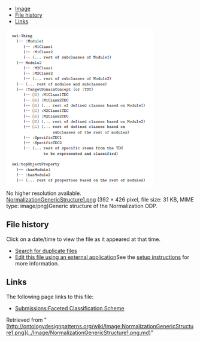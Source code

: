 * [Image](../Image/NormalizationGenericStructure1.png.md#file)
* [File history](../Image/NormalizationGenericStructure1.png.md#filehistory)
* [Links](../Image/NormalizationGenericStructure1.png.md#filelinks)

[![Image:NormalizationGenericStructure1.png](../images/2/23/NormalizationGenericStructure1.png)](../images/2/23/NormalizationGenericStructure1.png)  
No higher resolution available.  
[NormalizationGenericStructure1.png](../images/2/23/NormalizationGenericStructure1.png)‎ (392 × 426 pixel, file size: 31 KB, MIME type: image/png)Generic structure of the Normalization ODP.




## File history

Click on a date/time to view the file as it appeared at that time.



  
* [Search for duplicate files](http://ontologydesignpatterns.org/wiki/Special:FileDuplicateSearch/NormalizationGenericStructure1.png "Special:FileDuplicateSearch/NormalizationGenericStructure1.png")
* [Edit this file using an external application](http://ontologydesignpatterns.org/wiki/index.php?title=Image:NormalizationGenericStructure1.png&action=edit&externaledit=true&mode=file "Image:NormalizationGenericStructure1.png")See the [setup instructions](http://www.mediawiki.org/wiki/Manual:External_editors "http://www.mediawiki.org/wiki/Manual:External_editors") for more information.

## Links



The following page links to this file:


* [Submissions:Faceted Classification Scheme](../Submissions/Faceted_Classification_Scheme.md "Submissions:Faceted Classification Scheme")


Retrieved from "[http://ontologydesignpatterns.org/wiki/Image:NormalizationGenericStructure1.png](../Image/NormalizationGenericStructure1.png.md)"